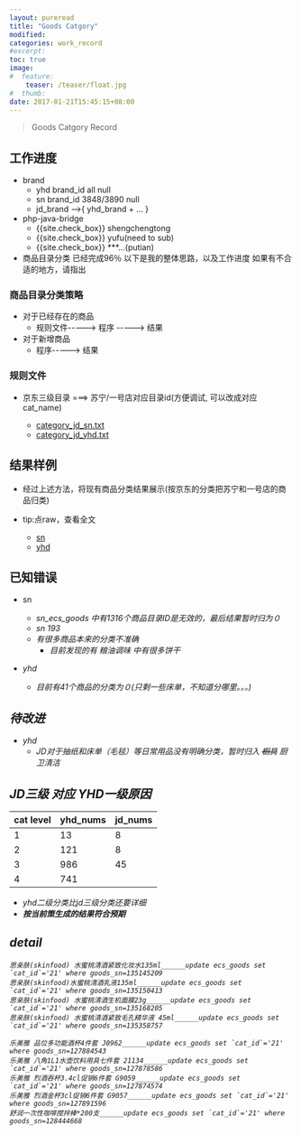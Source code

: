 ```yaml
---
layout: pureread
title: "Goods Catgory"
modified:
categories: work_record
#excerpt:
toc: true
image:
#  feature:
    teaser: /teaser/float.jpg
#  thumb:
date: 2017-01-21T15:45:15+08:00
---
```

>Goods Catgory Record




## 工作进度
- brand
    - yhd brand_id all null
    - sn  brand_id 3848/3890 null
    - jd_brand -->{ yhd_brand + ... }
- php-java-bridge
    - {{site.check_box}} shengchengtong
    - {{site.check_box}} yufu(need to sub)
    - {{site.check_box}} ***...(putian)
- 商品目录分类
    已经完成96％
    以下是我的整体思路，以及工作进度
    如果有不合适的地方，请指出



### 商品目录分类策略
- 对于已经存在的商品
    - 规则文件----->   程序 ----->  结果
- 对于新增商品
    - 程序-----> 结果

### 规则文件

- 京东三级目录 ===> 苏宁/一号店对应目录id(方便调试, 可以改成对应cat_name)

    - [category_jd_sn.txt](https://raw.githubusercontent.com/NominationP/work_goods_sum/master/category_jd_sn.txt)
    - [category_jd_yhd.txt](https://raw.githubusercontent.com/NominationP/work_goods_sum/master/category_jd_yhd.txt)

## 结果样例

- 经过上述方法，将现有商品分类结果展示(按京东的分类把苏宁和一号店的商品归类)
- tip:点raw，查看全文

    - [sn](https://github.com/NominationP/work_goods_sum/tree/master/sn_show)
    - [yhd](https://github.com/NominationP/work_goods_sum/tree/master/yhd_show)

## 已知错误


- sn
    - <i class="fa fa-check-square-o">sn_ecs_goods 中有1316个商品目录ID是无效的，最后结果暂时归为０
    - <i class="fa fa-square-o">sn 193
    - 有很多商品本来的分类不准确
        - <i class="fa fa-check-square-o"> 目前发现的有 粮油调味 中有很多饼干

- yhd
    - <i class="fa fa-check-square-o">目前有41个商品的分类为０(只剩一些床单，不知道分哪里。。。)

## 待改进

- yhd
    - <i class="fa fa-square-o"> JD对于抽纸和床单（毛毯）等日常用品没有明确分类，暂时归入 ~~橱具~~ 厨卫清洁


## JD三级 对应 YHD一级原因

|cat level|yhd_nums|jd_nums|
|----------------|------|----|
|1|13|8|
|2|121|8|
|3|986|45|
|4|741|

- yhd二级分类比jd三级分类还要详细
- **按当前策生成的结果符合预期**



## detail

```
思亲肤(skinfood) 水蜜桃清酒紧致化妆水135ml______update ecs_goods set `cat_id`='21' where goods_sn=135145209
思亲肤(skinfood)水蜜桃清酒乳液135ml______update ecs_goods set `cat_id`='21' where goods_sn=135150413
思亲肤(skinfood) 水蜜桃清酒生机面膜23g______update ecs_goods set `cat_id`='21' where goods_sn=135168205
思亲肤(skinfood) 水蜜桃清酒紧致毛孔精华液 45ml______update ecs_goods set `cat_id`='21' where goods_sn=135358757

乐美雅 品位多功能酒杯4件套 J0962______update ecs_goods set `cat_id`='21' where goods_sn=127884543
乐美雅 八角1L1水壶饮料用具七件套 21134______update ecs_goods set `cat_id`='21' where goods_sn=127878586
乐美雅 烈酒吞杯3.4cl促销6件套 G9059______update ecs_goods set `cat_id`='21' where goods_sn=127874574
乐美雅 烈酒金杯3cl促销6件套 G9057______update ecs_goods set `cat_id`='21' where goods_sn=127891596
舒润一次性咖啡搅拌棒*200支______update ecs_goods set `cat_id`='21' where goods_sn=128444668
```












